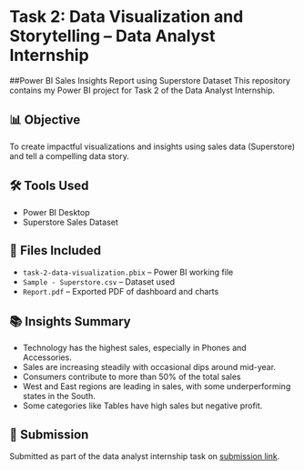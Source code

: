 # Task 2: Data Visualization and Storytelling – Data Analyst Internship
##Power BI Sales Insights Report using Superstore Dataset
This repository contains my Power BI project for Task 2 of the Data Analyst Internship.

## 📊 Objective
To create impactful visualizations and insights using sales data (Superstore) and tell a compelling data story.

## 🛠 Tools Used
- Power BI Desktop
- Superstore Sales Dataset

## 📁 Files Included
- `task-2-data-visualization.pbix` – Power BI working file
- `Sample - Superstore.csv` – Dataset used
- `Report.pdf` – Exported PDF of dashboard and charts

## 📚 Insights Summary
- Technology has the highest sales, especially in Phones and Accessories.
- Sales are increasing steadily with occasional dips around mid-year.
- Consumers contribute to more than 50% of the total sales
- West and East regions are leading in sales, with some underperforming states in the South.
- Some categories like Tables have high sales but negative profit.

## 🧾 Submission
Submitted as part of the data analyst internship task on [submission link](https://forms.gle/8Gm83s53KbyXs3Ne9).
